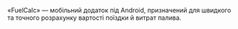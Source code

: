 «FuelCalc» — мобільний додаток під Android, призначений для швидкого
та точного розрахунку вартості поїздки й витрат палива. 
